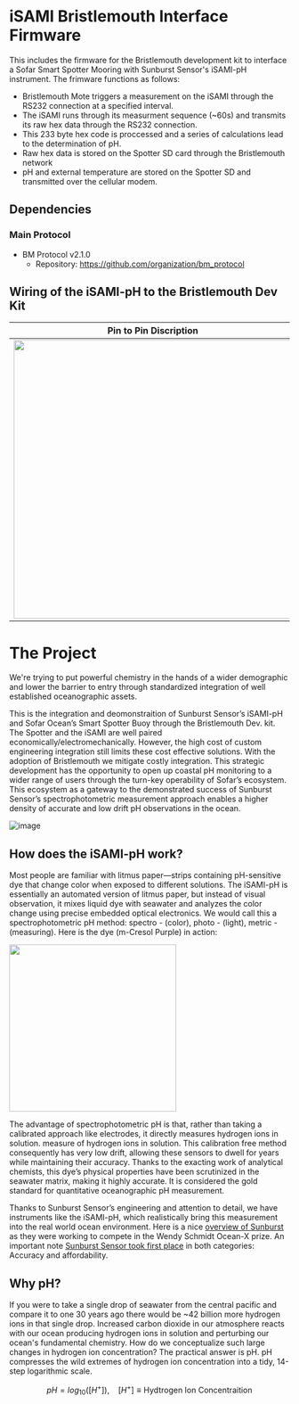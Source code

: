 # iSAMI Bristlemouth Interface Firmware
This includes the firmware for the Bristlemouth development kit to interface a Sofar Smart Spotter Mooring with Sunburst Sensor's iSAMI-pH instrument. The frimware functions as follows:

* Bristlemouth Mote triggers a measurement on the iSAMI through the RS232 connection at a specified interval.
* The iSAMI runs through its measurment sequence (~60s) and transmits its raw hex data through the RS232 connection.
* This 233 byte hex code is proccessed and a series of calculations lead to the determination of pH.
* Raw hex data is stored on the Spotter SD card through the Bristlemouth network
* pH and external temperature are stored on the Spotter SD and transmitted over the cellular modem.

## Dependencies
### Main Protocol
- BM Protocol v2.1.0
  - Repository: https://github.com/organization/bm_protocol

## Wiring of the iSAMI-pH to the Bristlemouth Dev Kit
| Pin to Pin Discription | Example Image of termination |
|---------|---------|
| <img src="https://github.com/user-attachments/assets/6d64efa2-74bb-4ad2-95e1-c6ffe2b3db1b" width="500">| <img src="https://github.com/user-attachments/assets/b9764d9f-1ab8-4112-ad9a-9e87ab9b2d72" width="300">|

# The Project
We're trying to put powerful chemistry in the hands of a wider demographic and lower the barrier to entry through standardized integration of well established oceanographic assets. 

This is the integration and deomonstraition of Sunburst Sensor’s iSAMI-pH and Sofar Ocean’s Smart Spotter Buoy through the Bristlemouth Dev. kit. The Spotter and the iSAMI are well paired economically/electromechanically. However, the high cost of custom engineering integration still limits these cost effective solutions. With the adoption of Bristlemouth we mitigate costly integration. This strategic development has the opportunity to open up coastal pH monitoring to a wider range of users through the turn-key operability of Sofar’s ecosystem. This ecosystem as a gateway to the demonstrated success of Sunburst Sensor’s spectrophotometric measurement approach enables a higher density of accurate and low drift pH observations in the ocean.

![image](https://github.com/user-attachments/assets/a3537980-f597-458e-b787-2da7cac826e3)

## How does the iSAMI-pH work?
Most people are familiar with litmus paper—strips containing pH-sensitive dye that change color when exposed to different solutions. The iSAMI-pH is essentially an automated version of litmus paper, but instead of visual observation, it mixes liquid dye with seawater and analyzes the color change using precise embedded optical electronics. We would call this a spectrophotometric pH method: spectro - (color), photo - (light), metric - (measuring). Here is the dye (m-Cresol Purple) in action:

<img src="https://github.com/user-attachments/assets/d657caad-3810-43e3-91d2-ba19436170aa" width="300">

The advantage of spectrophotometric pH is that, rather than taking a calibrated approach like electrodes, it directly measures hydrogen ions in solution. measure of hydrogen ions in solution. This calibration free method consequently has very low drift, allowing these sensors to dwell for years while maintaining their accuracy.
Thanks to the exacting work of analytical chemists, this dye’s physical properties have been scrutinized in the seawater matrix, making it highly accurate. It is considered the gold standard for quantitative oceanographic pH measurement.

Thanks to Sunburst Sensor’s engineering and attention to detail, we have instruments like the iSAMI-pH, which realistically bring this measurement into the real world ocean environment. Here is a nice [overview of Sunburst](https://youtu.be/aXZPkW4L6uA?si=S3U1Ic4FXqChgCz4) as they were working to compete in the Wendy Schmidt Ocean-X prize. An important note [Sunburst Sensor took first place](https://www.pmel.noaa.gov/news-story/wendy-schmidt-ocean-health-xprize-winners-announced#:~:text=Winning%20first%20place%20in%20both,each%20team%20took%20home%20%24250%2C000.) in both categories: Accuracy and affordability. 


## Why pH?
If you were to take a single drop of seawater from the central pacific and compare it to one 30 years ago there would be ~42 billion more hydrogen ions in that single drop. Increased carbon dioxide in our atmosphere reacts with our ocean producing hydrogen ions in solution and perturbing our ocean's fundamental chemistry. How do we conceptualize such large changes in hydrogen ion concentration? The practical answer is pH. pH compresses the wild extremes of hydrogen ion concentration into a tidy, 14-step logarithmic scale.

$$
pH = log_{10}([H^+]),\ \ \ \ [H^+] \equiv \text{Hydtrogen Ion Concentraition}
$$
